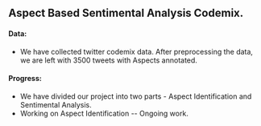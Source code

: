 ## Aspect Based Sentimental Analysis Codemix.

#### Data:
- We have collected twitter codemix data. After preprocessing the data, we are left with 3500 tweets with Aspects annotated.

#### Progress:
- We have divided our project into two parts - Aspect Identification and Sentimental Analysis.
- Working on Aspect Identification -- Ongoing work.
